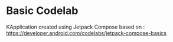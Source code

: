 # Basic Codelab

KApplication created using Jetpack Compose based on : https://developer.android.com/codelabs/jetpack-compose-basics